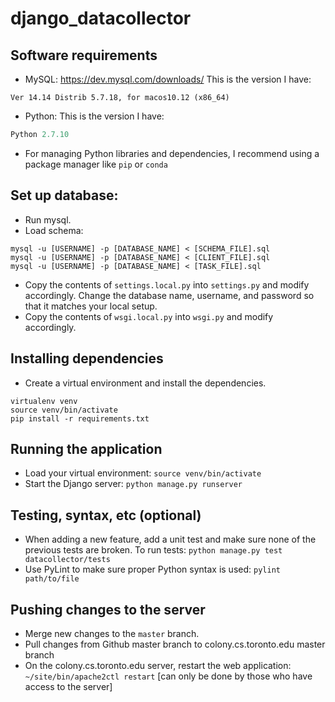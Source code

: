 # django_datacollector

## Software requirements

- MySQL: https://dev.mysql.com/downloads/
This is the version I have: 
```mysql --version
Ver 14.14 Distrib 5.7.18, for macos10.12 (x86_64)
```


- Python: This is the version I have: 
```python --version
Python 2.7.10
```

- For managing Python libraries and dependencies, I recommend using a package manager like `pip` or `conda`

## Set up database:
- Run mysql.
- Load schema:
```
mysql -u [USERNAME] -p [DATABASE_NAME] < [SCHEMA_FILE].sql
mysql -u [USERNAME] -p [DATABASE_NAME] < [CLIENT_FILE].sql
mysql -u [USERNAME] -p [DATABASE_NAME] < [TASK_FILE].sql
```

- Copy the contents of `settings.local.py` into `settings.py` and modify accordingly. Change the database name, username, and password so that it matches your local setup.
- Copy the contents of `wsgi.local.py` into `wsgi.py` and modify accordingly.

## Installing dependencies
- Create a virtual environment and install the dependencies. 
```
virtualenv venv
source venv/bin/activate
pip install -r requirements.txt
```

## Running the application
- Load your virtual environment: `source venv/bin/activate`
- Start the Django server: `python manage.py runserver`


## Testing, syntax, etc (optional)
- When adding a new feature, add a unit test and make sure none of the previous tests are broken. To run tests:
`python manage.py test datacollector/tests`
- Use PyLint to make sure proper Python syntax is used:
`pylint path/to/file`

## Pushing changes to the server
- Merge new changes to the `master` branch.
- Pull changes from Github master branch to colony.cs.toronto.edu master branch
- On the colony.cs.toronto.edu server, restart the web application: `~/site/bin/apache2ctl restart` [can only be done by those who have access to the server]
